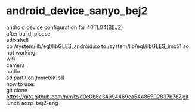 # android_device_sanyo_bej2
android device configuration for 40TL04(BEJ2)  
after build, please   
adb shell  
cp /system/lib/egl/libGLES_android.so to /system/lib/egl/libGLES_imx51.so  
not working:  
wifi  
camera  
audio  
sd partition(mmcblk1p1)  
how to use:  
git clone https://gist.github.com/nim1z/d0e0b6c34994469ea54486592837b767.git  
lunch aosp_bej2-eng
